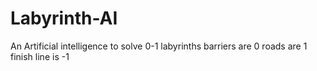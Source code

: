 # Labyrinth-AI
An Artificial intelligence to solve 0-1 labyrinths
barriers are 0
roads are 1
finish line is -1
